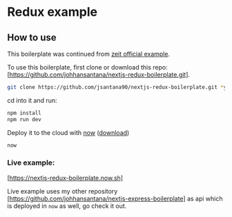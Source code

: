 
# Redux example

## How to use

This boilerplate was continued from [zeit official example](https://github.com/zeit/next.js/tree/master/examples/with-redux).

To use this boilerplate, first clone or download this repo: [https://github.com/johhansantana/nextjs-redux-boilerplate.git].

```bash
git clone https://github.com/jsantana90/nextjs-redux-boilerplate.git *your-project-name*
```

cd into it and run:

```bash
npm install
npm run dev
```

Deploy it to the cloud with [now](https://zeit.co/now) ([download](https://zeit.co/download))

```bash
now
```

### Live example:

[https://nextjs-redux-boilerplate.now.sh]

Live example uses my other repository [https://github.com/johhansantana/nextjs-express-boilerplate] as api which is deployed in `now` as well, go check it out.
